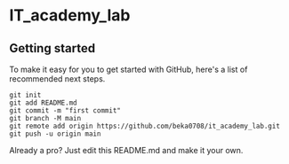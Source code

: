 # IT_academy_lab

## Getting started
To make it easy for you to get started with GitHub, here's a list of recommended next steps.

```
git init
git add README.md
git commit -m "first commit"
git branch -M main
git remote add origin https://github.com/beka0708/it_academy_lab.git
git push -u origin main
```

Already a pro? Just edit this README.md and make it your own.
